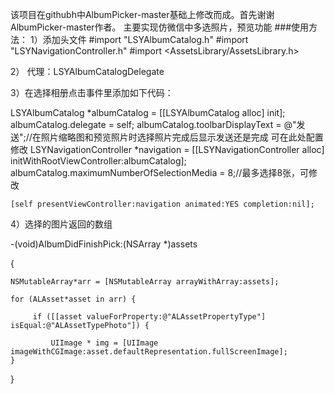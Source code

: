 该项目在githubh中AlbumPicker-master基础上修改而成。首先谢谢AlbumPicker-master作者。
主要实现仿微信中多选照片，预览功能
###使用方法：
1）添加头文件
#import "LSYAlbumCatalog.h"
#import "LSYNavigationController.h"
#import <AssetsLibrary/AssetsLibrary.h>

2）
代理：LSYAlbumCatalogDelegate

3）在选择相册点击事件里添加如下代码：

LSYAlbumCatalog *albumCatalog = [[LSYAlbumCatalog alloc] init];
    albumCatalog.delegate = self;
    albumCatalog.toolbarDisplayText = @"发送";//在照片缩略图和预览照片时选择照片完成后显示发送还是完成 可在此处配置修改
    LSYNavigationController *navigation = [[LSYNavigationController alloc] initWithRootViewController:albumCatalog];
    albumCatalog.maximumNumberOfSelectionMedia = 8;//最多选择8张，可修改
    
    [self presentViewController:navigation animated:YES completion:nil];
    
4）选择的图片返回的数组

-(void)AlbumDidFinishPick:(NSArray *)assets

{
    
    NSMutableArray*arr = [NSMutableArray arrayWithArray:assets];
    
    for (ALAsset*asset in arr) {
         
         if ([[asset valueForProperty:@"ALAssetPropertyType"] isEqual:@"ALAssetTypePhoto"]) {
             
             UIImage * img = [UIImage imageWithCGImage:asset.defaultRepresentation.fullScreenImage];
    }
}
